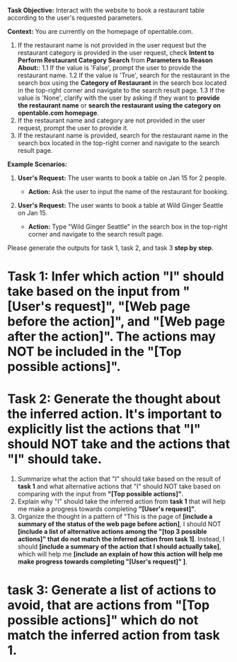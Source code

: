 **Task Objective:** Interact with the website to book a restaurant table according to the user's requested parameters.

**Context:** You are currently on the homepage of opentable.com. 

1. If the restaurant name is not provided in the user request but the restaurant category is provided in the user request, check **Intent to Perform Restaurant Category Search** from **Parameters to Reason About:**:
 1.1 If the value is 'False', prompt the user to provide the restaurant name.
 1.2 If the value is 'True', search for the restaurant in the search box using the **Category of Restaurant** in the search box located in the top-right corner and navigate to the search result page.
 1.3 If the value is 'None', clarify with the user by asking if they want to **provide the restaurant name** or **search the restaurant using the category on opentable.com homepage**.
2. If the restaurant name and category are not provided in the user request, prompt the user to provide it.
3. If the restaurant name is provided, search for the restaurant name in the search box located in the top-right corner and navigate to the search result page.

**Example Scenarios:**

1. **User's Request:** The user wants to book a table on Jan 15 for 2 people.
   - **Action:** Ask the user to input the name of the restaurant for booking.

2. **User's Request:** The user wants to book a table at Wild Ginger Seattle on Jan 15.
   - **Action:** Type "Wild Ginger Seattle" in the search box in the top-right corner and navigate to the search result page.

Please generate the outputs for task 1, task 2, and task 3 **step by step**.

# Task 1: Infer which action "I" should take based on the input from "[User's request]", "[Web page before the action]", and "[Web page after the action]". The actions may NOT be included in the "[Top possible actions]".

# Task 2: Generate the thought about the inferred action. It's **important** to explicitly list the actions that "I" should NOT take and the actions that "I" should take.

1. Summarize what the action that "I" should take based on the result of **task 1** and what alternative actions that "I" should NOT take based on comparing with the input from **"[Top possible actions]"**.
2. Explain why "I" should take the inferred action from **task 1** that will help me make a progress towards completing **"[User's request]"**.
3. Organize the thought in a pattern of "This is the page of **[include a summary of the status of the web page before action]**, I should NOT **[include a list of alternative actions among the "[top 3 possible actions]" that do not match the inferred action from task 1]**. Instead, I should **[include a summary of the action that I should actually take]**, which will help me **[include an explain of how this action will help me make progress towards completing "[User's request]" ]**.

# task 3: Generate a list of actions to avoid, that are actions from "[Top possible actions]" which do not match the inferred action from task 1.

